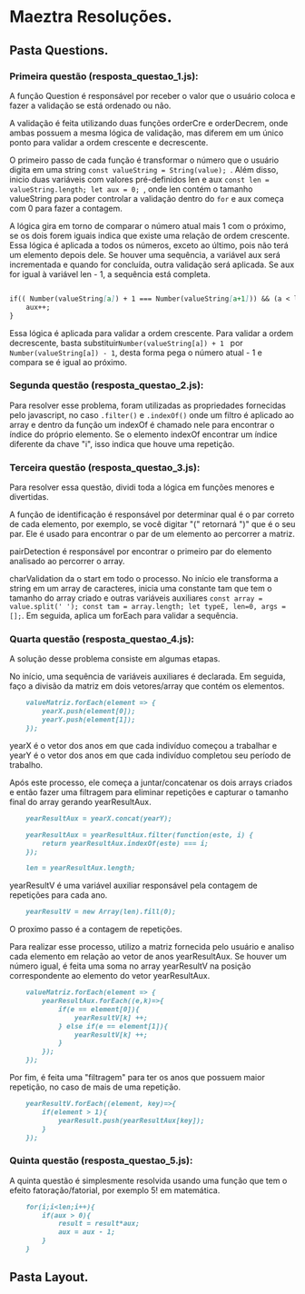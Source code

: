 # Maeztra Resoluções.

## Pasta Questions.

### Primeira questão (resposta_questao_1.js): 

A função Question é responsável por receber o valor que o usuário coloca e fazer a validação se está ordenado ou não.

A validação é feita utilizando duas funções orderCre e orderDecrem, onde ambas possuem a mesma lógica de validação, mas diferem em um único ponto para validar a ordem crescente e decrescente.

O primeiro passo de cada função é transformar o número que o usuário digita em uma string ```const valueString = String(value); ```. Além disso, inicio duas variáveis ​​com valores pré-definidos len e aux ```const len = valueString.length; let aux = 0; ```, onde len contém o tamanho valueString para poder controlar a validação dentro do ``` for ``` e aux começa com 0 para fazer a contagem.

A lógica gira em torno de comparar o número atual mais 1 com o próximo, se os dois forem iguais indica que existe uma relação de ordem crescente. Essa lógica é aplicada a todos os números, exceto ao último, pois não terá um elemento depois dele. Se houver uma sequência, a variável aux será incrementada e quando for concluída, outra validação será aplicada. Se aux for igual à variável len - 1, a sequência está completa.

```markdown

if(( Number(valueString[a]) + 1 === Number(valueString[a+1])) && (a < len)){
    aux++;
}

```

Essa lógica é aplicada para validar a ordem crescente. Para validar a ordem decrescente, basta substituir```Number(valueString[a]) + 1 ``` por ``` Number(valueString[a]) - 1 ```, desta forma pega o número atual - 1 e compara se é igual ao próximo.

### Segunda questão (resposta_questao_2.js):

Para resolver esse problema, foram utilizadas as propriedades fornecidas pelo javascript, no caso ``` .filter() ``` e ``` .indexOf() ``` onde um filtro é aplicado ao array e dentro da função um indexOf é chamado nele para encontrar o índice do próprio elemento. Se o elemento indexOf encontrar um índice diferente da chave "i", isso indica que houve uma repetição.

### Terceira questão (resposta_questao_3.js):

Para resolver essa questão, dividi toda a lógica em funções menores e divertidas.

A função de identificação é responsável por determinar qual é o par correto de cada elemento, por exemplo, se você digitar "(" retornará ")" que é o seu par. Ele é usado para encontrar o par de um elemento ao percorrer a matriz.

pairDetection é responsável por encontrar o primeiro par do elemento analisado ao percorrer o array.

charValidation da o start em todo o processo. No início ele transforma a string em um array de caracteres, inicia uma constante tam que tem o tamanho do array criado e outras variáveis ​​auxiliares ``` const array = value.split(' '); const tam = array.length; let typeE, len=0, args = []; ```. Em seguida, aplica um forEach para validar a sequência.

### Quarta questão (resposta_questao_4.js):

A solução desse problema consiste em algumas etapas.

No início, uma sequência de variáveis ​​auxiliares é declarada. Em seguida, faço a divisão da matriz em dois vetores/array que contém os elementos.

```markdown 
    valueMatriz.forEach(element => {
        yearX.push(element[0]);
        yearY.push(element[1]);
    });
```

yearX é o vetor dos anos em que cada indivíduo começou a trabalhar e yearY é o vetor dos anos em que cada indivíduo completou seu período de trabalho.

Após este processo, ele começa a juntar/concatenar os dois arrays criados e então fazer uma filtragem para eliminar repetições e capturar o tamanho final do array gerando yearResultAux.

```markdown 
    yearResultAux = yearX.concat(yearY);

    yearResultAux = yearResultAux.filter(function(este, i) {
        return yearResultAux.indexOf(este) === i;
    });

    len = yearResultAux.length;
```

yearResultV é uma variável auxiliar responsável pela contagem de repetições para cada ano.

```markdown 
    yearResultV = new Array(len).fill(0);
```

O proximo passo é a contagem de repetições.

Para realizar esse processo, utilizo a matriz fornecida pelo usuário e analiso cada elemento em relação ao vetor de anos yearResultAux. Se houver um número igual, é feita uma soma no array yearResultV na posição correspondente ao elemento do vetor yearResultAux.

```markdown 
    valueMatriz.forEach(element => {
        yearResultAux.forEach((e,k)=>{
            if(e == element[0]){
                yearResultV[k] ++;
            } else if(e == element[1]){
                yearResultV[k] ++;
            }
        });
    });
```

Por fim, é feita uma "filtragem" para ter os anos que possuem maior repetição, no caso de mais de uma repetição.

```markdown 
    yearResultV.forEach((element, key)=>{
        if(element > 1){
            yearResult.push(yearResultAux[key]);
        }
    });
```

### Quinta questão (resposta_questao_5.js):

A quinta questão é simplesmente resolvida usando uma função que tem o efeito fatoração/fatorial, por exemplo 5! em matemática.

```markdown 
    for(i;i<len;i++){
        if(aux > 0){
            result = result*aux;
            aux = aux - 1;
        }
    }
```

## Pasta Layout.
